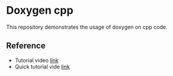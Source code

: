 # Doxygen cpp

This repository demonstrates the usage of doxygen on cpp code.

## Reference

- Tutorial video [link](https://www.youtube.com/watch?v=LZ5E4vEhsKs)
- Quick tutorial vide [link](https://www.youtube.com/watch?v=TtRn3HsOm1s)
